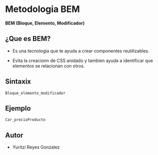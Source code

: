 # Metodologia BEM
**BEM (Bloque, Elemento, Modificador)**
## ¿Que es BEM?

* Es una tecnologia que te ayuda a crear componentes reutilizables.

* Evita la creacionn de CSS anidado y tambien ayuda a identificar que elementos se relacionan con otros.

## Sintaxix

`Bloque_elemento_modificador`

## Ejemplo

`Car_precioProducto`

## Autor

* Yuritzi Reyes Gonzalez
